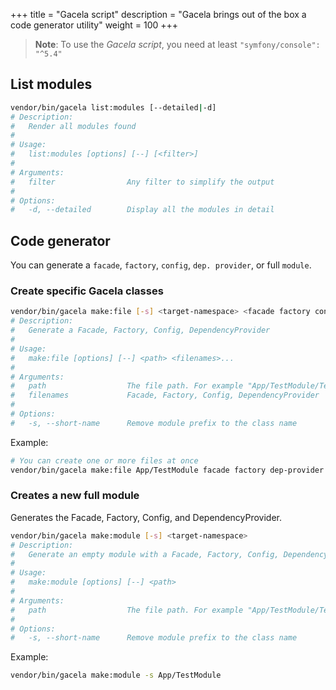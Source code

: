 +++
title = "Gacela script"
description = "Gacela brings out of the box a code generator utility"
weight = 100
+++

> **Note**: To use the *Gacela script*, you need at least `"symfony/console": "^5.4"`

## List modules

```bash
vendor/bin/gacela list:modules [--detailed|-d]
# Description:
#   Render all modules found
# 
# Usage:
#   list:modules [options] [--] [<filter>]
# 
# Arguments:
#   filter                Any filter to simplify the output
# 
# Options:
#   -d, --detailed        Display all the modules in detail
```

## Code generator

You can generate a `facade`, `factory`, `config`, `dep. provider`, or full `module`.

### Create specific Gacela classes

```bash
vendor/bin/gacela make:file [-s] <target-namespace> <facade factory config dep-provider>
# Description:
#   Generate a Facade, Factory, Config, DependencyProvider
# 
# Usage:
#   make:file [options] [--] <path> <filenames>...
# 
# Arguments:
#   path                  The file path. For example "App/TestModule/TestSubModule"
#   filenames             Facade, Factory, Config, DependencyProvider
# 
# Options:
#   -s, --short-name      Remove module prefix to the class name
```

Example:
```bash
# You can create one or more files at once
vendor/bin/gacela make:file App/TestModule facade factory dep-provider
```

### Creates a new full module

Generates the Facade, Factory, Config, and DependencyProvider.

```bash
vendor/bin/gacela make:module [-s] <target-namespace>
# Description:
#   Generate an empty module with a Facade, Factory, Config, DependencyProvider
# 
# Usage:
#   make:module [options] [--] <path>
# 
# Arguments:
#   path                  The file path. For example "App/TestModule/TestSubModule"
# 
# Options:
#   -s, --short-name      Remove module prefix to the class name
```

Example:
```bash
vendor/bin/gacela make:module -s App/TestModule
```
